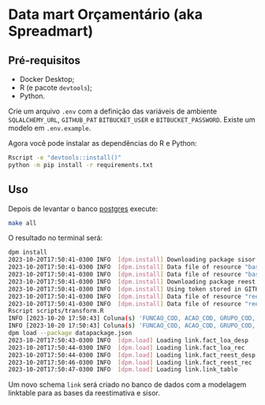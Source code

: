 # Data mart Orçamentário (aka Spreadmart)

## Pré-requisitos

- Docker Desktop;
- R (e pacote `devtools`);
- Python.

Crie um arquivo `.env` com a definição das variáveis de ambiente `SQLALCHEMY_URL`, `GITHUB_PAT` `BITBUCKET_USER` e `BITBUCKET_PASSWORD`. Existe um modelo em `.env.example`.

Agora você pode instalar as dependências do R e Python:

```bash
Rscript -e "devtools::install()"
python -m pip install -r requirements.txt
```

## Uso

Depois de levantar o banco [postgres](https://github.com/splor-mg/postgresql-carga-despesa#instala%C3%A7%C3%A3o-e-configura%C3%A7%C3%A3o-do-docker) execute:

```bash
make all
```

O resultado no terminal será:

```bash
dpm install
2023-10-20T17:50:41-0300 INFO  [dpm.install] Downloading package sisor....
2023-10-20T17:50:41-0300 INFO  [dpm.install] Data file of resource "base_orcam_despesa_item_fiscal" saved in "datapackages/sisor/data/base_orcam_despesa_item_fiscal.csv"
2023-10-20T17:50:41-0300 INFO  [dpm.install] Data file of resource "base_orcam_receita_fiscal" saved in "datapackages/sisor/data/base_orcam_receita_fiscal.csv"
2023-10-20T17:50:41-0300 INFO  [dpm.install] Downloading package reest....
2023-10-20T17:50:41-0300 INFO  [dpm.install] Using token stored in GITHUB_PAT for accessing data package reest
2023-10-20T17:50:41-0300 INFO  [dpm.install] Data file of resource "reest_rec" saved in "datapackages/reest/data/reest_rec.csv"
2023-10-20T17:50:41-0300 INFO  [dpm.install] Data file of resource "reest_desp" saved in "datapackages/reest/data/reest_desp.csv"
Rscript scripts/transform.R
INFO [2023-10-20 17:50:43] Coluna(s) 'FUNCAO_COD, ACAO_COD, GRUPO_COD, IPU_COD' não está presente na base de dados. Criando chave nula 'chave_desp'
INFO [2023-10-20 17:50:43] Coluna(s) 'FUNCAO_COD, ACAO_COD, GRUPO_COD, IPU_COD' não está presente na base de dados. Criando chave nula 'chave_desp'
dpm load --package datapackage.json
2023-10-20T17:50:43-0300 INFO  [dpm.load] Loading link.fact_loa_desp
2023-10-20T17:50:44-0300 INFO  [dpm.load] Loading link.fact_loa_rec
2023-10-20T17:50:44-0300 INFO  [dpm.load] Loading link.fact_reest_desp
2023-10-20T17:50:46-0300 INFO  [dpm.load] Loading link.fact_reest_rec
2023-10-20T17:50:47-0300 INFO  [dpm.load] Loading link.link_table
```

Um novo schema `link` será criado no banco de dados com a modelagem linktable para as bases da reestimativa e sisor.
